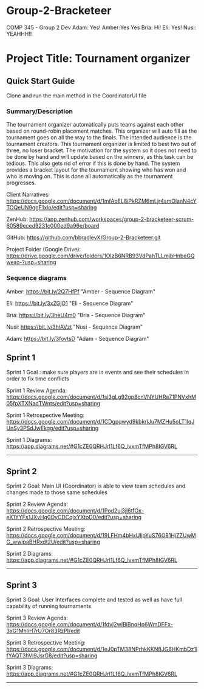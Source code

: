 # Group-2-Bracketeer
COMP 345 - Group 2 Dev
Adam: Yes!
Amber:Yes Yes
Bria: Hi! 
Eli: Yes!
Nusi: YEAHHH!!

# Project Title: Tournament organizer 

## Quick Start Guide
Clone and run the main method in the CoordinatorUI file

### Summary/Description
The tournament organizer automatically puts teams against each other based on round-robin placement matches. This organizer will auto fill as the tournament goes on all the way to the finals. The intended audience is the tournament creators. This tournament organizer is limited to best two out of three, no loser bracket. The motivation for the system so it does not need to be done by hand and will update based on the winners, as this task can be tedious. This also gets rid of error if this is done by hand. The system provides a bracket layout for the tournament showing who has won and who is moving on. This is done all automatically as the tournament progresses.


Client Narratives: https://docs.google.com/document/d/1mfAoEL8iPkRZM6mLjr4smOlanN4cYTOQeUN9ggF1xlo/edit?usp=sharing

ZenHub: https://app.zenhub.com/workspaces/group-2-bracketeer-scrum-60589eced9231c000ed9a96e/board

GitHub: https://github.com/bbradleyX/Group-2-Bracketeer.git

Project Folder (Google Drive): https://drive.google.com/drive/folders/1OIzB6NRB93VdPahTLLmjbHnbeGQwexo-?usp=sharing

### Sequence diagrams
Amber: https://bit.ly/2Q7HfPf "Amber - Sequence Diagram"

Eli: https://bit.ly/3xZGjO1 "Eli - Sequence Diagram"

Bria: https://bit.ly/3heU4m0 "Bria - Sequence Diagram"


Nusi: https://bit.ly/3hiAVzt "Nusi - Sequence Diagram" 

Adam: https://bit.ly/3fovtsD "Adam - Sequence Diagram"


## Sprint 1
Sprint 1 Goal : make sure players are in events and see their schedules in order to fix time conflicts

Sprint 1 Review Agenda: https://docs.google.com/document/d/1sj3gLg92gp8cnVNYUHRa71PNVxhM05fpXTXNadTWnts/edit?usp=sharing

Sprint 1 Retrospective Meeting: https://docs.google.com/document/d/1CDgpqwyd9kbkrlJu7MZHu5oLT1lqJUnSy3PSdJwEkgg/edit?usp=sharing

Sprint 1 Diagrams: https://app.diagrams.net/#G1cZE0QRHJrl1Lf6Q_lvxmTfMPh8IGV6RL

------------------------------------------------------------------------------------------------------------------------------------------------------
## Sprint 2
Sprint 2 Goal: Main UI (Coordinator) is able to view team schedules and changes made to those same schedules

Sprint 2 Review Agenda: https://docs.google.com/document/d/1Pod2ui3jl6tfOx-eX1YYFs1JXvHg0OyCDCqlxYXtoD0/edit?usp=sharing

Sprint 2 Retrospective Meeting: https://docs.google.com/document/d/19LFHm4bHxUlipYuS76O81HjZZUwMG_wwipaBHRxdt2U/edit?usp=sharing

Sprint 2 Diagrams: https://app.diagrams.net/#G1cZE0QRHJrl1Lf6Q_lvxmTfMPh8IGV6RL

------------------------------------------------------------------------------------------------------------------------------------------------------
## Sprint 3
Sprint 3 Goal: User Interfaces complete and tested as well as have full capability of running tournaments

Sprint 3 Review Agenda: https://docs.google.com/document/d/1fdvj2wIBiBnqHp6WmDFFx-3xG1MhliH7rU7Or83RzPI/edit

Sprint 3 Retrospective Meeting: https://docs.google.com/document/d/1eJ0pTM38NPrhkKKN8JG6HKmbDz1lfYAQT3hVi9JsrG8/edit?usp=sharing

Sprint 3 Diagrams: https://app.diagrams.net/#G1cZE0QRHJrl1Lf6Q_lvxmTfMPh8IGV6RL

------------------------------------------------------------------------------------------------------------------------------------------------------
